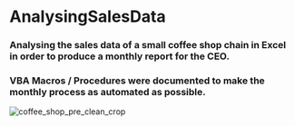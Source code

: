 # AnalysingSalesData

### Analysing the sales data of a small coffee shop chain in Excel in order to produce a monthly report for the CEO. 

### VBA Macros / Procedures were documented to make the monthly process as automated as possible.

![coffee_shop_pre_clean_crop](https://user-images.githubusercontent.com/99413257/161438886-fb61cf83-91aa-42e7-ba46-1f425e0fe0d9.jpg)

